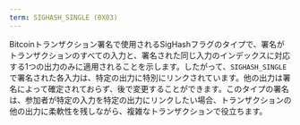 ```yaml
---
term: SIGHASH_SINGLE (0X03)
---
```


Bitcoinトランザクション署名で使用されるSigHashフラグのタイプで、署名がトランザクションのすべての入力と、署名された同じ入力のインデックスに対応する1つの出力のみに適用されることを示します。したがって、`SIGHASH_SINGLE`で署名された各入力は、特定の出力に特別にリンクされています。他の出力は署名によって確定されておらず、後で変更することができます。このタイプの署名は、参加者が特定の入力を特定の出力にリンクしたい場合、トランザクションの他の出力に柔軟性を残しながら、複雑なトランザクションで役立ちます。